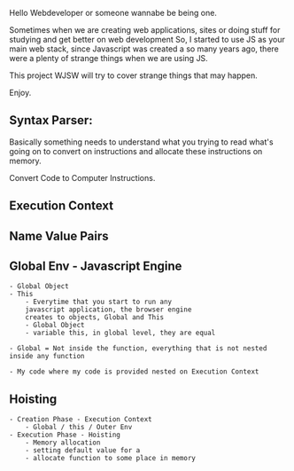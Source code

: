Hello Webdeveloper or someone wannabe be being one.

Sometimes when we are creating web applications, sites or doing stuff for studying and get better on web development
So, I started to use JS as your main web stack, since Javascript was created a so many years ago, there were a plenty
of strange things when we are using JS.

This project WJSW will try to cover strange things that may happen.

Enjoy.

## Syntax Parser:

Basically something needs to understand what you trying to read what's going on to convert on instructions 
and allocate these instructions on memory.

Convert Code to Computer Instructions.

## Execution Context

## Name Value Pairs

## Global Env - Javascript Engine 
    - Global Object
    - This
        - Everytime that you start to run any 
        javascript application, the browser engine
        creates to objects, Global and This
        - Global Object
        - variable this, in global level, they are equal

    - Global = Not inside the function, everything that is not nested inside any function

    - My code where my code is provided nested on Execution Context

## Hoisting

    - Creation Phase - Execution Context
        - Global / this / Outer Env
    - Execution Phase - Hoisting
        - Memory allocation
        - setting default value for a
        - allocate function to some place in memory

